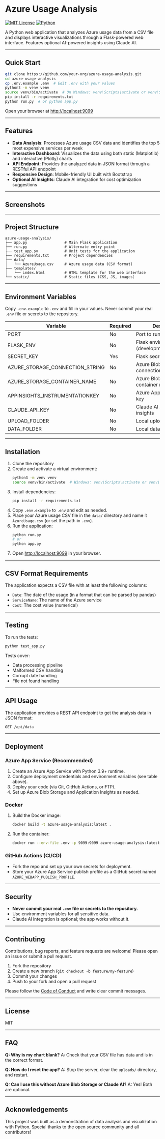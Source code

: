 # Azure Usage Analysis

[![MIT License](https://img.shields.io/badge/license-MIT-blue.svg)](LICENSE)
[![Python](https://img.shields.io/badge/python-3.9%2B-blue.svg)](https://www.python.org/downloads/)
<!-- Add build status and Docker badges if available -->

A Python web application that analyzes Azure usage data from a CSV file and displays interactive visualizations through a Flask-powered web interface. Features optional AI-powered insights using Claude AI.

---

## Quick Start

```bash
git clone https://github.com/your-org/azure-usage-analysis.git
cd azure-usage-analysis
cp .env.example .env  # Edit .env with your values
python3 -m venv venv
source venv/bin/activate  # On Windows: venv\Scripts\activate or venv\Scripts\Activate.ps1
pip install -r requirements.txt
python run.py  # or python app.py
```

Open your browser at [http://localhost:9099](http://localhost:9099)

---

## Features

- **Data Analysis**: Processes Azure usage CSV data and identifies the top 5 most expensive services per week
- **Interactive Dashboard**: Visualizes the data using both static (Matplotlib) and interactive (Plotly) charts
- **API Endpoint**: Provides the analyzed data in JSON format through a RESTful API endpoint
- **Responsive Design**: Mobile-friendly UI built with Bootstrap
- **Optional AI Insights**: Claude AI integration for cost optimization suggestions

---

## Screenshots

<!-- Add screenshots or GIFs here -->

---

## Project Structure

```
azure-usage-analysis/
├── app.py                 # Main Flask application
├── run.py                 # Alternate entry point
├── test_app.py            # Unit tests for the application
├── requirements.txt       # Project dependencies
├── data/
│   └── AzureUsage.csv     # Azure usage data (CSV format)
├── templates/
│   └── index.html         # HTML template for the web interface
└── static/                # Static files (CSS, JS, images)
```

---

## Environment Variables

Copy `.env.example` to `.env` and fill in your values. Never commit your real `.env` file or secrets to the repository.

| Variable                        | Required | Description                                 | Example Value                |
|----------------------------------|----------|---------------------------------------------|------------------------------|
| PORT                             | No       | Port to run the app on                      | 9099                         |
| FLASK_ENV                        | No       | Flask environment (development/production)   | development                  |
| SECRET_KEY                       | Yes      | Flask secret key                            | changeme                     |
| AZURE_STORAGE_CONNECTION_STRING  | No       | Azure Blob Storage connection string         | DefaultEndpointsProtocol=... |
| AZURE_STORAGE_CONTAINER_NAME     | No       | Azure Blob Storage container name            | uploads                      |
| APPINSIGHTS_INSTRUMENTATIONKEY   | No       | Azure Application Insights key               | 00000000-0000-0000-0000-...  |
| CLAUDE_API_KEY                   | No       | Claude AI API key for insights               | sk-...                       |
| UPLOAD_FOLDER                    | No       | Local upload directory                       | uploads                      |
| DATA_FOLDER                      | No       | Local data directory                         | data                         |

---

## Installation

1. Clone the repository
2. Create and activate a virtual environment:
   ```bash
   python3 -m venv venv
   source venv/bin/activate  # Windows: venv\Scripts\activate or venv\Scripts\Activate.ps1
   ```
3. Install dependencies:
   ```bash
   pip install -r requirements.txt
   ```
4. Copy `.env.example` to `.env` and edit as needed.
5. Place your Azure usage CSV file in the `data/` directory and name it `AzureUsage.csv` (or set the path in `.env`).
6. Run the application:
   ```bash
   python run.py
   # or
   python app.py
   ```
7. Open [http://localhost:9099](http://localhost:9099) in your browser.

---

## CSV Format Requirements

The application expects a CSV file with at least the following columns:
- `Date`: The date of the usage (in a format that can be parsed by pandas)
- `ServiceName`: The name of the Azure service
- `Cost`: The cost value (numerical)

---

## Testing

To run the tests:
```bash
python test_app.py
```

Tests cover:
- Data processing pipeline
- Malformed CSV handling
- Corrupt date handling
- File not found handling

---

## API Usage

The application provides a REST API endpoint to get the analysis data in JSON format:
```
GET /api/data
```

---

## Deployment

### Azure App Service (Recommended)

1. Create an Azure App Service with Python 3.9+ runtime.
2. Configure deployment credentials and environment variables (see table above).
3. Deploy your code (via Git, GitHub Actions, or FTP).
4. Set up Azure Blob Storage and Application Insights as needed.

### Docker

1. Build the Docker image:
   ```bash
   docker build -t azure-usage-analysis:latest .
   ```
2. Run the container:
   ```bash
   docker run --env-file .env -p 9099:9099 azure-usage-analysis:latest
   ```

### GitHub Actions (CI/CD)

- Fork the repo and set up your own secrets for deployment.
- Store your Azure App Service publish profile as a GitHub secret named `AZURE_WEBAPP_PUBLISH_PROFILE`.

---

## Security

- **Never commit your real `.env` file or secrets to the repository.**
- Use environment variables for all sensitive data.
- Claude AI integration is optional; the app works without it.

---

## Contributing

Contributions, bug reports, and feature requests are welcome! Please open an issue or submit a pull request.

1. Fork the repository
2. Create a new branch (`git checkout -b feature/my-feature`)
3. Commit your changes
4. Push to your fork and open a pull request

Please follow the [Code of Conduct](CODE_OF_CONDUCT.md) and write clear commit messages.

---

## License

MIT

---

## FAQ

**Q: Why is my chart blank?**
A: Check that your CSV file has data and is in the correct format.

**Q: How do I reset the app?**
A: Stop the server, clear the `uploads/` directory, and restart.

**Q: Can I use this without Azure Blob Storage or Claude AI?**
A: Yes! Both are optional.

---

## Acknowledgements

This project was built as a demonstration of data analysis and visualization with Python. Special thanks to the open source community and all contributors! 